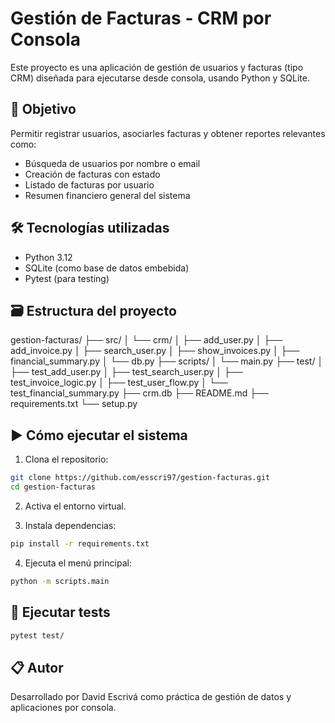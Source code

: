 # Gestión de Facturas - CRM por Consola

Este proyecto es una aplicación de gestión de usuarios y facturas (tipo CRM) diseñada para ejecutarse desde consola, usando Python y SQLite.

## 🎯 Objetivo

Permitir registrar usuarios, asociarles facturas y obtener reportes relevantes como:

- Búsqueda de usuarios por nombre o email
- Creación de facturas con estado
- Listado de facturas por usuario
- Resumen financiero general del sistema

## 🛠️ Tecnologías utilizadas

- Python 3.12
- SQLite (como base de datos embebida)
- Pytest (para testing)

## 🗃️ Estructura del proyecto

gestion-facturas/
├── src/
│   └── crm/
│       ├── add_user.py
│       ├── add_invoice.py
│       ├── search_user.py
│       ├── show_invoices.py
│       ├── financial_summary.py
│       └── db.py
├── scripts/
│   └── main.py
├── test/
│   ├── test_add_user.py
│   ├── test_search_user.py
│   ├── test_invoice_logic.py
│   ├── test_user_flow.py
│   └── test_financial_summary.py
├── crm.db
├── README.md
├── requirements.txt
└── setup.py



## ▶️ Cómo ejecutar el sistema

1. Clona el repositorio:
```bash
git clone https://github.com/esscri97/gestion-facturas.git
cd gestion-facturas
```
2. Activa el entorno virtual.

3. Instala dependencias:
```bash
pip install -r requirements.txt
```

4. Ejecuta el menú principal:
```bash
python -m scripts.main 
```
## 🧪 Ejecutar tests
```bash
pytest test/
```
## 📋 Autor
Desarrollado por David Escrivá como práctica de gestión de datos y aplicaciones por consola.